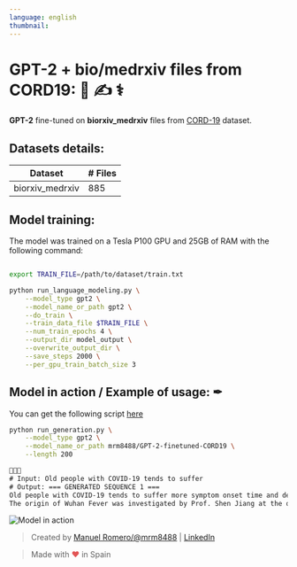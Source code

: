 ```yaml
---
language: english
thumbnail:
---
```


# GPT-2 + bio/medrxiv files from CORD19: 🦠 ✍ ⚕

**GPT-2** fine-tuned on **biorxiv_medrxiv** files from [CORD-19](https://www.kaggle.com/allen-institute-for-ai/CORD-19-research-challenge) dataset.


## Datasets details:

| Dataset                | # Files |
| ---------------------- | ----- |
| biorxiv_medrxiv        | 885  |


## Model training:

The model was trained on a Tesla P100 GPU and 25GB of RAM with the following command:

```bash

export TRAIN_FILE=/path/to/dataset/train.txt

python run_language_modeling.py \
    --model_type gpt2 \
    --model_name_or_path gpt2 \
    --do_train \
    --train_data_file $TRAIN_FILE \
    --num_train_epochs 4 \
    --output_dir model_output \
    --overwrite_output_dir \
    --save_steps 2000 \
    --per_gpu_train_batch_size 3
```

## Model in action / Example of usage: ✒

You can get the following script [here](https://github.com/huggingface/transformers/blob/master/examples/text-generation/run_generation.py)

```bash
python run_generation.py \
    --model_type gpt2 \
    --model_name_or_path mrm8488/GPT-2-finetuned-CORD19 \
    --length 200
```
```txt
👵👴🦠
# Input: Old people with COVID-19 tends to suffer 
# Output: === GENERATED SEQUENCE 1 ===
Old people with COVID-19 tends to suffer more symptom onset time and death. It is well known that many people with COVID-19 have high homozygous ZIKV infection in the face of severe symptoms in both severe and severe cases.
The origin of Wuhan Fever was investigated by Prof. Shen Jiang at the outbreak of Wuhan Fever [34]. As Huanan Province is the epicenter of this outbreak, Huanan, the epicenter of epidemic Wuhan Fever, is the most potential location for the direct transmission of infection (source: Zhongzhen et al., 2020). A negative risk ratio indicates more frequent underlying signs in the people in Huanan Province with COVID-19 patients. Further analysis of reported Huanan Fever onset data in the past two years indicated that the intensity of exposure is the key risk factor for developing MERS-CoV infection in this region, especially among children and elderly. To be continued to develop infected patients would be a very important area for
```

![Model in action](https://media.giphy.com/media/TgUdO72Iwk9h7hhm7G/giphy.gif)



> Created by [Manuel Romero/@mrm8488](https://twitter.com/mrm8488) | [LinkedIn](https://www.linkedin.com/in/manuel-romero-cs/)

> Made with <span style="color: #e25555;">&hearts;</span> in Spain
